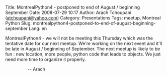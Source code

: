 Title: MontrealPython4 - postponed to end of August / beginning September
Date: 2008-07-29 10:17
Author: Arach Tchoupani (atchoupani@yahoo.com)
Category: Presentations
Tags: meetup, Montreal Python
Slug: montrealpython4-postponed-to-end-of-august-beginning-september
Lang: en

MontrealPython4 - we will not be meeting this Thursday which was the
tentative date for our next meetup. We're working on the next event and
it'll be late in August / beginning of September. The next meetup is
likely to be fun : new location, more people, python code that leads to
objects. We just need more time to organize it properly.

                  -- Arach
